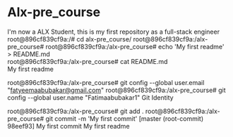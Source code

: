 # Alx-pre_course
I'm now a ALX Student, this is my first repository as a full-stack engineer
root@896cf839cf9a:/# cd alx-pre_course/
root@896cf839cf9a:/alx-pre_course#
root@896cf839cf9a:/alx-pre_course# echo 'My first readme' > README.md                                                                 
root@896cf839cf9a:/alx-pre_course# cat README.md    
My first readme

root@896cf839cf9a:/alx-pre_course# git config --global user.email "fatyeemaabubakar@gmail.com"
root@896cf839cf9a:/alx-pre_course# git config --global user.name "Fatimaabubakar1"
Git Identity

root@896cf839cf9a:/alx-pre_course# git add .
root@896cf839cf9a:/alx-pre_course# git commit -m 'My first commit'
[master (root-commit) 98eef93] My first commit
My first readme
